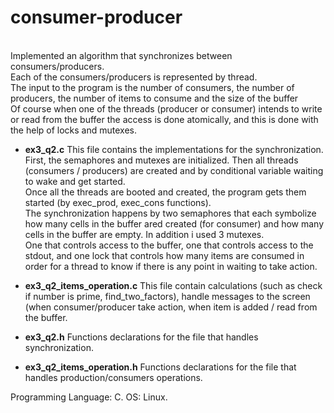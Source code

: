 # consumer-producer
<br/>
Implemented an algorithm that synchronizes between consumers/producers.<br/>
Each of the consumers/producers is represented by thread.<br/>
The input to the program is the number of consumers, the number of producers, the number of items to consume and the size of the buffer <br/>
Of course when one of the threads (producer or consumer) intends to write or read from the buffer the access is done atomically, and this is done with the help of locks and mutexes.<br/>
 
+ **ex3_q2.c** 
This file contains the implementations for the synchronization.<br/>
First, the semaphores and mutexes are initialized. Then all threads (consumers / producers) are created and by conditional variable waiting to wake and get started.<br/>
Once all the threads are booted and created, the program gets them started (by exec_prod, exec_cons functions).<br/>
The synchronization happens by two semaphores that each symbolize how many cells in the buffer ared created (for consumer) and how many cells in the buffer are empty.  In addition i used 3 mutexes.<br/>
One that controls access to the buffer, one that controls access to the stdout, and one lock that controls how many items are consumed in order for a thread to know if there is any point in waiting to take action.

+ **ex3_q2_items_operation.c**
This file contain calculations (such as check if number is prime, find_two_factors), handle messages to the screen (when consumer/producer take action, when item is added / read from the buffer.  

+ **ex3_q2.h**
Functions declarations for the file that handles synchronization.<br/>

+ **ex3_q2_items_operation.h**
Functions declarations for the file that handles production/consumers operations.<br/>


Programming Language: C.
OS: Linux.
